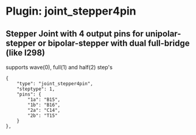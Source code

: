 # Plugin: joint_stepper4pin

## Stepper Joint with 4 output pins for unipolar-stepper or bipolar-stepper with dual full-bridge (like l298)

supports wave(0), full(1) and half(2) step's

```
{
    "type": "joint_stepper4pin",
    "steptype": 1,
    "pins": {
        "1a": "B15",
        "1b": "B16",
        "2a": "C14",
        "2b": "T15"
    }
},
```

